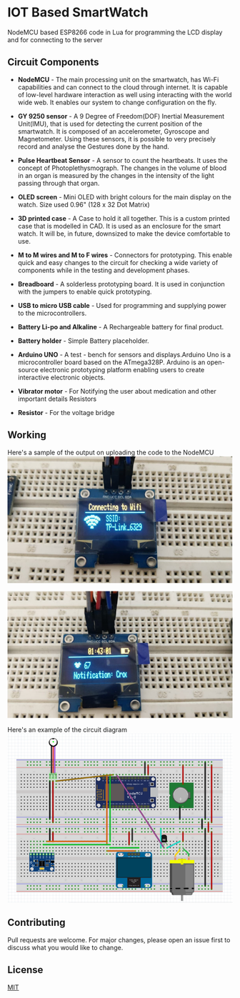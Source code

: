 # IOT Based SmartWatch

NodeMCU based ESP8266 code in Lua for programming the LCD display and for connecting to the server

## Circuit Components

* **NodeMCU** - The main processing unit on the smartwatch, has Wi-Fi capabilities and can connect to the cloud through internet. It is capable of low-level hardware interaction as well using interacting with the world wide web. It enables our system to change configuration on the fly.

* **GY 9250 sensor** - A 9 Degree of Freedom(DOF) Inertial Measurement Unit(IMU), that is used for detecting the current position of the smartwatch. It is composed of an accelerometer, Gyroscope and Magnetometer. Using these sensors, it is possible to very precisely record and analyse the Gestures done by the hand.

* **Pulse Heartbeat Sensor** - A sensor to count the heartbeats. It uses the concept of Photoplethysmograph. The changes in the volume of blood in an organ is measured by the changes in the intensity of the light passing through that organ.

* **OLED screen** - Mini OLED with bright colours for the main display on the watch. Size used 0.96" (128 x 32 Dot Matrix)

* **3D printed case** - A Case to hold it all together. This is a custom printed case that is modelled in CAD. It is used as an enclosure for the smart watch. It will be, in future, downsized to make the device comfortable to use.


* **M to M wires and M to F wires** - Connectors for prototyping. This enable quick and easy changes to the circuit for checking a wide variety of components while in the testing and development phases.

* **Breadboard** - A solderless prototyping board. It is used in conjunction with the jumpers to enable quick prototyping.

* **USB to micro USB cable** - Used for programming and supplying power to the microcontrollers.

* **Battery Li-po and Alkaline** - A Rechargeable battery for final product.

* **Battery holder** - Simple Battery placeholder.

* **Arduino UNO** - A test - bench for sensors and displays.Arduino Uno is a microcontroller board based on the ATmega328P. Arduino is an open-source electronic prototyping platform enabling users to create interactive electronic objects.

* **Vibrator motor** - For Notifying the user about medication and other important details
Resistors

* **Resistor** - For the voltage bridge

## Working

Here's a sample of the output on uploading the code to the NodeMCU 
![Connecting to wifi](./images/connecting_to_wifi.png)

![Heart Rate](./images/heart_rate.png)

Here's an example of the circuit diagram
![Circuit Diagram](./images/circuit_diagram.png)

## Contributing
Pull requests are welcome. For major changes, please open an issue first to discuss what you would like to change.

## License
[MIT](https://choosealicense.com/licenses/mit/)
